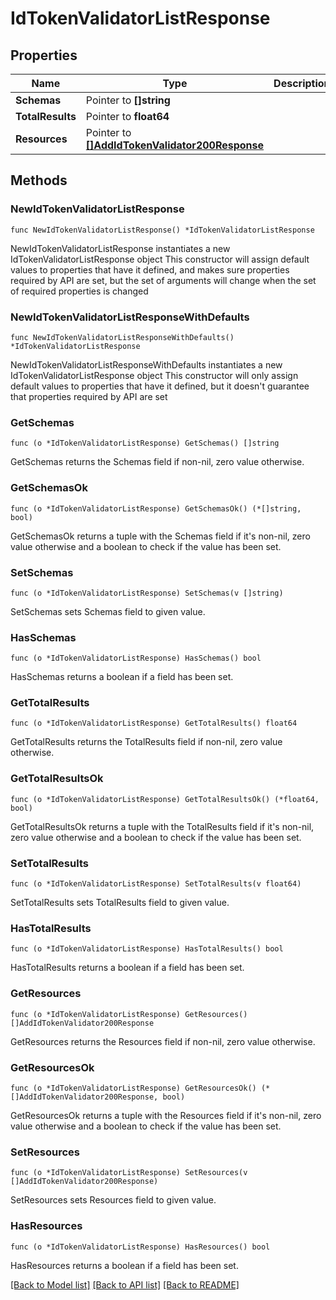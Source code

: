 # IdTokenValidatorListResponse

## Properties

Name | Type | Description | Notes
------------ | ------------- | ------------- | -------------
**Schemas** | Pointer to **[]string** |  | [optional] 
**TotalResults** | Pointer to **float64** |  | [optional] 
**Resources** | Pointer to [**[]AddIdTokenValidator200Response**](AddIdTokenValidator200Response.md) |  | [optional] 

## Methods

### NewIdTokenValidatorListResponse

`func NewIdTokenValidatorListResponse() *IdTokenValidatorListResponse`

NewIdTokenValidatorListResponse instantiates a new IdTokenValidatorListResponse object
This constructor will assign default values to properties that have it defined,
and makes sure properties required by API are set, but the set of arguments
will change when the set of required properties is changed

### NewIdTokenValidatorListResponseWithDefaults

`func NewIdTokenValidatorListResponseWithDefaults() *IdTokenValidatorListResponse`

NewIdTokenValidatorListResponseWithDefaults instantiates a new IdTokenValidatorListResponse object
This constructor will only assign default values to properties that have it defined,
but it doesn't guarantee that properties required by API are set

### GetSchemas

`func (o *IdTokenValidatorListResponse) GetSchemas() []string`

GetSchemas returns the Schemas field if non-nil, zero value otherwise.

### GetSchemasOk

`func (o *IdTokenValidatorListResponse) GetSchemasOk() (*[]string, bool)`

GetSchemasOk returns a tuple with the Schemas field if it's non-nil, zero value otherwise
and a boolean to check if the value has been set.

### SetSchemas

`func (o *IdTokenValidatorListResponse) SetSchemas(v []string)`

SetSchemas sets Schemas field to given value.

### HasSchemas

`func (o *IdTokenValidatorListResponse) HasSchemas() bool`

HasSchemas returns a boolean if a field has been set.

### GetTotalResults

`func (o *IdTokenValidatorListResponse) GetTotalResults() float64`

GetTotalResults returns the TotalResults field if non-nil, zero value otherwise.

### GetTotalResultsOk

`func (o *IdTokenValidatorListResponse) GetTotalResultsOk() (*float64, bool)`

GetTotalResultsOk returns a tuple with the TotalResults field if it's non-nil, zero value otherwise
and a boolean to check if the value has been set.

### SetTotalResults

`func (o *IdTokenValidatorListResponse) SetTotalResults(v float64)`

SetTotalResults sets TotalResults field to given value.

### HasTotalResults

`func (o *IdTokenValidatorListResponse) HasTotalResults() bool`

HasTotalResults returns a boolean if a field has been set.

### GetResources

`func (o *IdTokenValidatorListResponse) GetResources() []AddIdTokenValidator200Response`

GetResources returns the Resources field if non-nil, zero value otherwise.

### GetResourcesOk

`func (o *IdTokenValidatorListResponse) GetResourcesOk() (*[]AddIdTokenValidator200Response, bool)`

GetResourcesOk returns a tuple with the Resources field if it's non-nil, zero value otherwise
and a boolean to check if the value has been set.

### SetResources

`func (o *IdTokenValidatorListResponse) SetResources(v []AddIdTokenValidator200Response)`

SetResources sets Resources field to given value.

### HasResources

`func (o *IdTokenValidatorListResponse) HasResources() bool`

HasResources returns a boolean if a field has been set.


[[Back to Model list]](../README.md#documentation-for-models) [[Back to API list]](../README.md#documentation-for-api-endpoints) [[Back to README]](../README.md)


